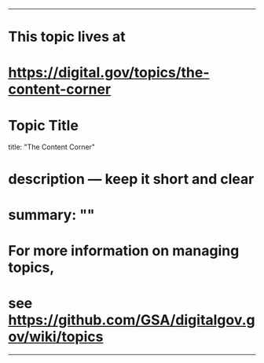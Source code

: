 
---
# This topic lives at
# https://digital.gov/topics/the-content-corner

# Topic Title
title: "The Content Corner"

# description — keep it short and clear
# summary: ""


# For more information on managing topics,
# see https://github.com/GSA/digitalgov.gov/wiki/topics
---